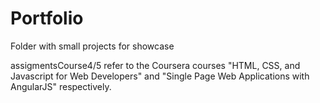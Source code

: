 # Portfolio
Folder with small projects for showcase

assigmentsCourse4/5 refer to the Coursera courses "HTML, CSS, and Javascript for Web Developers" and "Single Page Web Applications with AngularJS" respectively.
